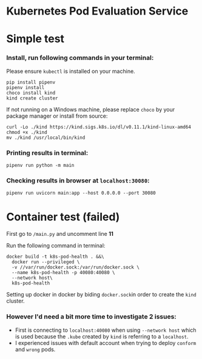# Kubernetes Pod Evaluation Service


# Simple test

### Install, run following commands in your terminal:
Please ensure ``kubectl`` is installed on your machine.
```shell
pip install pipenv
pipenv install
choco install kind
kind create cluster
```

If not running on a Windows machine, please replace ``choco`` by your package manager or install from source:
```shell
curl -Lo ./kind https://kind.sigs.k8s.io/dl/v0.11.1/kind-linux-amd64
chmod +x ./kind
mv ./kind /usr/local/bin/kind
```

### Printing results in terminal:
```shell
pipenv run python -m main
```

### Checking results in browser at ``localhost:30080``:
```shell
pipenv run uvicorn main:app --host 0.0.0.0 --port 30080
```

# Container test (failed)

First go to ``/main.py`` and uncomment line **11**

Run the following command in terminal:
```shell
docker build -t k8s-pod-health . &&\
  docker run --privileged \
  -v //var/run/docker.sock:/var/run/docker.sock \
  --name k8s-pod-health -p 40080:40080 \
  --network host\
  k8s-pod-health
```

Setting up docker in docker by biding ``docker.sock``in order to create
the `kind` cluster.

### However I'd need a bit more time to investigate 2 issues:
- First is connecting to ``localhost:40080`` when using ``--network host`` 
which is used because the ``.kube`` created by ``kind`` is referring to a ``localhost``.
- I experienced issues with default account when trying to deploy ``conform`` and ``wrong`` pods. 